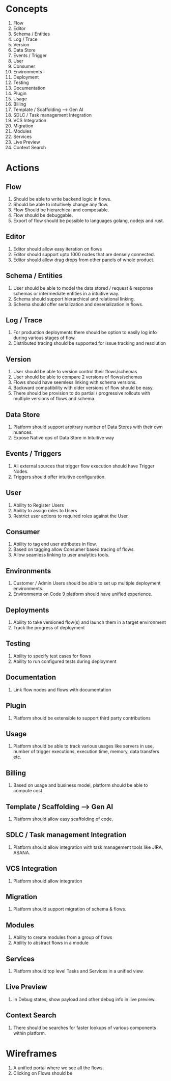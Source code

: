 # Concepts

1. Flow
2. Editor
3. Schema / Entities
4. Log / Trace
5. Version
6. Data Store
7. Events / Trigger
8. User
9. Consumer
10. Environments
11. Deployment
12. Testing
13. Documentation
14. Plugin
15. Usage
16. Billing
17. Template / Scaffolding --> Gen AI
18. SDLC / Task management Integration
19. VCS Integration
20. Migration
21. Modules
22. Services
23. Live Preview
24. Context Search

# Actions

## Flow

1. Should be able to write backend logic in flows.
2. Should be able to intuitively change any flow.
3. Flow Should be hierarchical and composable.
4. Flow should be debuggable.
5. Export of flow should be possible to languages golang, nodejs and rust.

## Editor

1. Editor should allow easy iteration on flows
2. Editor should support upto 1000 nodes that are densely connected.
3. Editor should allow drag drops from other panels of whole product.

## Schema / Entities

1. User should be able to model the data stored / request & response schemas or intermediate entities in a intuitive way.
2. Schema should support hierarchical and relational linking.
3. Schema should offer serialization and deserialization in flows.

## Log / Trace

1. For production deployments there should be option to easily log info during various stages of flow.
2. Distributed tracing should be supported for issue tracking and resolution

## Version

1. User should be able to version control their flows/schemas
2. User should be able to compare 2 versions of flows/schemas
3. Flows should have seemless linking with schema versions.
4. Backward compatibility with older versions of flow should be easy.
5. There should be provision to do partial / progressive rollouts with multiple versions of flows and schema.

## Data Store

1. Platform should support arbitrary number of Data Stores with their own nuances.
2. Expose Native ops of Data Store in Intuitive way

## Events / Triggers

1. All external sources that trigger flow execution should have Trigger Nodes.
2. Triggers should offer intuitive configuration.

## User

1. Ability to Register Users
2. Ability to assign roles to Users
3. Restrict user actions to required roles against the User.

## Consumer

1. Ability to tag end user attributes in flow.
2. Based on tagging allow Consumer based tracing of flows.
3. Allow seamless linking to user analytics tools.

## Environments

1. Customer / Admin Users should be able to set up multiple deployment environments.
2. Environments on Code 9 platform should have unified experience.

## Deployments

1. Ability to take versioned flow(s) and launch them in a target environment
2. Track the progress of deployment

## Testing

1. Ability to specify test cases for flows
2. Ability to run configured tests during deployment

## Documentation

1. Link flow nodes and flows with documentation

## Plugin

1. Platform should be extensible to support third party contributions

## Usage

1. Platform should be able to track various usages like servers in use, number of trigger executions, execution time, memory, data transfers etc.

## Billing

1. Based on usage and business model, platform should be able to compute cost.

## Template / Scaffolding --> Gen AI

1. Platform should allow easy scaffolding of code.

## SDLC / Task management Integration

1. Platform should allow integration with task management tools like JIRA, ASANA.

## VCS Integration

1. Platform should allow integration

## Migration

1. Platform should support migration of schema & flows.

## Modules

1. Ability to create modules from a group of flows
2. Ability to abstract flows in a module

## Services

1. Platform should top level Tasks and Services in a unified view.

## Live Preview

1. In Debug states, show payload and other debug info in live preview.

## Context Search

1. There should be searches for faster lookups of various components within platform.

# Wireframes

1. A unified portal where we see all the flows.
2. Clicking on Flows should be